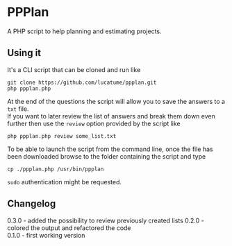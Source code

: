 # PPPlan

A PHP script to help planning and estimating projects.

## Using it
It's a CLI script that can be cloned and run like
    
    git clone https://github.com/lucatume/ppplan.git
    php ppplan.php

At the end of the questions the script will allow you to save the answers to a <code>txt</code> file.  
If you want to later review the list of answers and break them down even further then use the <code>review</code> option provided by the script like

    php ppplan.php review some_list.txt

To be able to launch the script from the command line, once the file has been downloaded browse to the folder containing the script and type

    cp ./ppplan.php /usr/bin/ppplan

<code>sudo</code> authentication might be requested.

## Changelog
0.3.0 - added the possibility to review previously created lists
0.2.0 - colored the output and refactored the code  
0.1.0 - first working version
